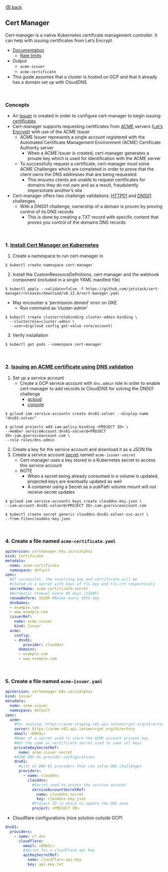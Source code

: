 [⌫ back](../KUBERNETES.md)

## Cert Manager
Cert-manager is a native Kubernetes certificate management controller. It can help with issuing certificates from Let’s Encrypt.

 - [Documentation](https://cert-manager.io/docs/)
   - [Rate limits](https://letsencrypt.org/docs/rate-limits/)
 - Output
   - `acme-issuer`
   - `acme-certificate`
 - This guide assumes that a cluster is hosted on GCP and that it already has a domain set up with CloudDNS

</br>

### Concepts
   - An [Issuer](https://cert-manager.io/docs/concepts/issuer/) is created in order to configure cert-manager to begin issuing [certificates](https://cert-manager.io/docs/concepts/certificate/)
   - Cert-manager supports requesting certificates from [ACME](https://cert-manager.io/docs/configuration/acme/) servers ([Let’s Encrypt](https://letsencrypt.org/)) with use of the ACME Issuer
     - ACME Issuer represents a single account registered with the Automated Certificate Management Environment (ACME) Certificate Authority server
         - When a ACME Issuer is created, cert-manager generates a private key which is used for identification with the ACME server
     - To successfully request a certificate, cert-manager must solve ACME Challenges which are completed in order to prove that the client owns the DNS addresses that are being requested. 
       - This ensures clients are unable to request certificates for domains they do not own and as a result, fraudulently impersonate another’s site
- Cert-manager offers two challenge validations: [HTTP01](https://cert-manager.io/docs/configuration/acme/http01/) and [DNS01](https://cert-manager.io/docs/configuration/acme/dns01/) challenges.
  - With a DNS01 challenge, ownership of a domain is proven by proving control of its DNS records
    - This is done by creating a TXT record with specific content that proves you control of the domains DNS records

</br>

### 1. [Install Cert Manager on Kubernetes](https://docs.cert-manager.io/en/latest/getting-started/install/kubernetes.html)
1. Create a namespace to run cert-manager in
```
$ kubectl create namespace cert-manager
```

2. Install the CustomResourceDefinitions, cert-manager and the webhook component (included in a single YAML manifest file)
```
$ kubectl apply --validate=false -f https://github.com/jetstack/cert-manager/releases/download/v0.12.0/cert-manager.yaml
```

- May encounter a ‘permission denied’ error on GKE 
  - Run command as ‘cluster-admin’
```
$ kubectl create clusterrolebinding cluster-admin-binding \
  --clusterrole=cluster-admin \
  --user=$(gcloud config get-value core/account)
```

3. Verify installation
```
$ kubectl get pods --namespace cert-manager
```

</br>

### 2. [Issuing an ACME certificate using DNS validation](https://docs.cert-manager.io/en/latest/tutorials/acme/dns-validation.html)


1. Set up a service account
   - Create a GCP service account with `dns.admin` role in order to enable cert-manager to add records to CloudDNS for solving the DNS01 challenge
      - [gcloud](https://cert-manager.io/docs/configuration/acme/dns01/google/)
      - [console](https://console.cloud.google.com/iam-admin/)
```
$ gcloud iam service-accounts create dns01-solver --display-name "dns01-solver"
```
```
$ gcloud projects add-iam-policy-binding <PROJECT ID> \
--member serviceAccount:dns01-solver@<PROJECT ID>.iam.gserviceaccount.com \
--role roles/dns.admin
```

2. Create a key for the service account and download it as a JSON file
3. Create a service account [secret](https://kubernetes.io/docs/concepts/configuration/secret/) named `acme-issuer-secret`
   - Cert-manager uses a key stored in a Kubernetes secret to access this service account
   - NOTE
     - When a secret being already consumed in a volume is updated, projected keys are eventually updated as well
     - A container using a Secret as a subPath volume mount will not receive secret updates
```
$ gcloud iam service-accounts keys create clouddns-key.json \
--iam-account dns01-solver@<PROJECT ID>.iam.gserviceaccount.com
```

```
$ kubectl create secret generic clouddns-dns01-solver-svc-acct \
--from-file=clouddns-key.json
```

</br>

### 4. Create a file named `acme-certificate.yaml`
```yaml
apiVersion: certmanager.k8s.io/v1alpha1
kind: Certificate
metadata:
  name: acme-certificate
  namespace: default
spec:
  #If successful, the resulting key and certificate will be 
  #stored in a secret with keys of tls.key and tls.crt respectively
  secretName: acme-certificate-secret
  #Automatic renewal every 90 days (2160h)
  renewBefore: 1920h #Renew every 10th day
  dnsNames:
  - example.com
  - www.example.com
  issuerRef:
    name: acme-issuer
    kind: Issuer
  acme:
    config:
    - dns01:
        provider: clouddns
      domains:
      - example.com
      - www.example.com
```

</br>

### 5. Create a file named `acme-issuer.yaml`
```yaml
apiVersion: certmanager.k8s.io/v1alpha1
kind: Issuer
metadata:
  name: acme-issuer
  namespace: default
spec:
  acme:
    #For testing: https://acme-staging-v02.api.letsencrypt.org/directory
    server: https://acme-v02.api.letsencrypt.org/directory
    email: <EMAIL>
    #Name of a secret used to store the ACME account private key
    #Not the same as certificate secret used to save ssl keys
    privateKeySecretRef:
      name: acme-issuer-secret
    #ACME DNS-01 provider configurations
    dns01:
      #List of DNS-01 providers that can solve DNS challenges
      providers:
        - name: clouddns
          clouddns:
            #Secret used to access the service account
            serviceAccountSecretRef:
              name: clouddns-secret
              key: clouddns-key.json
            #Project ID in which to update the DNS zone
            project: <PROJECT ID>
```

 - Cloudflare configurations (nice solution outside GCP)
```yaml
dns01:
  providers:
    - name: cf-dns
      cloudflare:
        email: <EMAIL>
        #Secret for a cloudflare api key
        apiKeySecretRef:
          name: cloudflare-api-key
          key: api-key.txt
```
